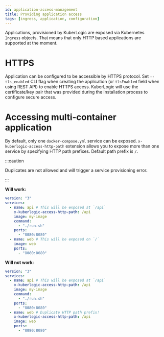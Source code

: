 ```yaml
---
id: application-access-management
title: Providing application access
tags: [ingress, application, configuration]
---
```


Applications, provisioned by KuberLogic are exposed via Kubernetes `Ingress` objects. That means that only HTTP based applications are supported at the moment.

# HTTPS
Application can be configured to be accessible by HTTPS protocol. Set `--tls_enabled` CLI flag when creating the application (or `tlsEnabled` field when using REST API) to enable HTTPS access.
KuberLogic will use the certificate/key pair that was provided during the installation process to configure secure access.

# Accessing multi-container application
By default, only one `docker-compose.yml` service can be exposed.
`x-kuberlogic-access-http-path` extension allows you to expose more than one service by specifying HTTP path prefixes. Default path prefix is `/`.

:::caution

Duplicates are not allowed and will trigger a service provisioning error.

:::

**Will work:**
```yml
version: "3"
services:
  - name: api # This will be exposed at `/api`
    x-kuberlogic-access-http-path: /api
    image: my-image
    command:
      - "./run.sh"
    ports:
      - "8080:8080"
  - name: web # This will be exposed on `/`
    image: web
    ports:
      - "8080:8080"
```

**Will not work:**
```yml
version: "3"
services:
  - name: api # This will be exposed at `/api`
    x-kuberlogic-access-http-path: /api
    image: my-image
    command:
      - "./run.sh"
    ports:
      - "8080:8080"
  - name: web # Duplicate HTTP path prefix!
    x-kuberlogic-access-http-path: /api
    image: web
    ports:
      - "8080:8080"
```




